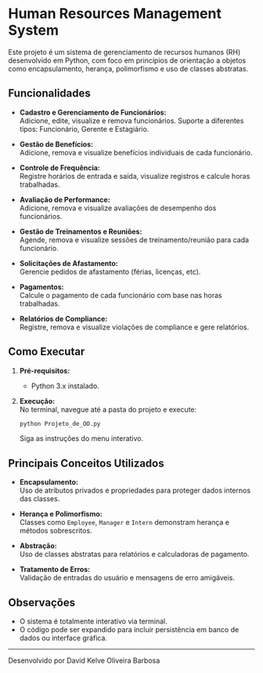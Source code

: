 # Human Resources Management System

Este projeto é um sistema de gerenciamento de recursos humanos (RH) desenvolvido em Python, com foco em princípios de orientação a objetos como encapsulamento, herança, polimorfismo e uso de classes abstratas.

## Funcionalidades

- **Cadastro e Gerenciamento de Funcionários:**  
  Adicione, edite, visualize e remova funcionários. Suporte a diferentes tipos: Funcionário, Gerente e Estagiário.

- **Gestão de Benefícios:**  
  Adicione, remova e visualize benefícios individuais de cada funcionário.

- **Controle de Frequência:**  
  Registre horários de entrada e saída, visualize registros e calcule horas trabalhadas.

- **Avaliação de Performance:**  
  Adicione, remova e visualize avaliações de desempenho dos funcionários.

- **Gestão de Treinamentos e Reuniões:**  
  Agende, remova e visualize sessões de treinamento/reunião para cada funcionário.

- **Solicitações de Afastamento:**  
  Gerencie pedidos de afastamento (férias, licenças, etc).

- **Pagamentos:**  
  Calcule o pagamento de cada funcionário com base nas horas trabalhadas.

- **Relatórios de Compliance:**  
  Registre, remova e visualize violações de compliance e gere relatórios.

## Como Executar

1. **Pré-requisitos:**  
   - Python 3.x instalado.

2. **Execução:**  
   No terminal, navegue até a pasta do projeto e execute:
   ```sh
   python Projeto_de_OO.py
   ```
   Siga as instruções do menu interativo.

## Principais Conceitos Utilizados

- **Encapsulamento:**  
  Uso de atributos privados e propriedades para proteger dados internos das classes.

- **Herança e Polimorfismo:**  
  Classes como `Employee`, `Manager` e `Intern` demonstram herança e métodos sobrescritos.

- **Abstração:**  
  Uso de classes abstratas para relatórios e calculadoras de pagamento.

- **Tratamento de Erros:**  
  Validação de entradas do usuário e mensagens de erro amigáveis.

## Observações

- O sistema é totalmente interativo via terminal.
- O código pode ser expandido para incluir persistência em banco de dados ou interface gráfica.

---

Desenvolvido por David Kelve Oliveira Barbosa
